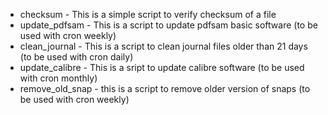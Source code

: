 * checksum - This is a simple script to verify checksum of a file
* update_pdfsam - This is a script to update pdfsam basic software (to be used with cron weekly)
* clean_journal - This is a script to clean journal files older than 21 days (to be used with cron daily)
* update_calibre - This is a sript to update calibre software (to be used with cron monthly)
* remove_old_snap - this is a script to remove older version of snaps (to be used with cron weekly)
